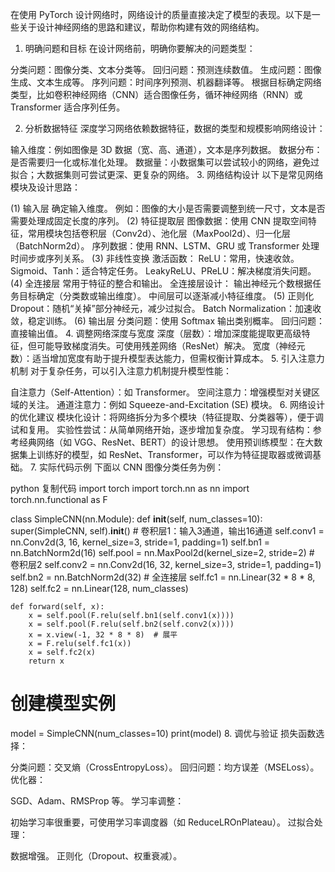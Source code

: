 在使用 PyTorch 设计网络时，网络设计的质量直接决定了模型的表现。以下是一些关于设计神经网络的思路和建议，帮助你构建有效的网络结构。

1. 明确问题和目标
在设计网络前，明确你要解决的问题类型：

分类问题：图像分类、文本分类等。
回归问题：预测连续数值。
生成问题：图像生成、文本生成等。
序列问题：时间序列预测、机器翻译等。
根据目标确定网络类型，比如卷积神经网络（CNN）适合图像任务，循环神经网络（RNN）或 Transformer 适合序列任务。

2. 分析数据特征
深度学习网络依赖数据特征，数据的类型和规模影响网络设计：

输入维度：例如图像是 3D 数据（宽、高、通道），文本是序列数据。
数据分布：是否需要归一化或标准化处理。
数据量：小数据集可以尝试较小的网络，避免过拟合；大数据集则可尝试更深、更复杂的网络。
3. 网络结构设计
以下是常见网络模块及设计思路：

(1) 输入层
确定输入维度。
例如：图像的大小是否需要调整到统一尺寸，文本是否需要处理成固定长度的序列。
(2) 特征提取层
图像数据：使用 CNN 提取空间特征，常用模块包括卷积层（Conv2d）、池化层（MaxPool2d）、归一化层（BatchNorm2d）。
序列数据：使用 RNN、LSTM、GRU 或 Transformer 处理时间步或序列关系。
(3) 非线性变换
激活函数：
ReLU：常用，快速收敛。
Sigmoid、Tanh：适合特定任务。
LeakyReLU、PReLU：解决梯度消失问题。
(4) 全连接层
常用于特征的整合和输出。
全连接层设计：
输出神经元个数根据任务目标确定（分类数或输出维度）。
中间层可以逐渐减小特征维度。
(5) 正则化
Dropout：随机“关掉”部分神经元，减少过拟合。
Batch Normalization：加速收敛，稳定训练。
(6) 输出层
分类问题：使用 Softmax 输出类别概率。
回归问题：直接输出值。
4. 调整网络深度与宽度
深度（层数）：增加深度能提取更高级特征，但可能导致梯度消失。可使用残差网络（ResNet）解决。
宽度（神经元数）：适当增加宽度有助于提升模型表达能力，但需权衡计算成本。
5. 引入注意力机制
对于复杂任务，可以引入注意力机制提升模型性能：

自注意力（Self-Attention）：如 Transformer。
空间注意力：增强模型对关键区域的关注。
通道注意力：例如 Squeeze-and-Excitation (SE) 模块。
6. 网络设计的优化建议
模块化设计：将网络拆分为多个模块（特征提取、分类器等），便于调试和复用。
实验性尝试：从简单网络开始，逐步增加复杂度。
学习现有结构：参考经典网络（如 VGG、ResNet、BERT）的设计思想。
使用预训练模型：在大数据集上训练好的模型，如 ResNet、Transformer，可以作为特征提取器或微调基础。
7. 实际代码示例
下面以 CNN 图像分类任务为例：

python
复制代码
import torch
import torch.nn as nn
import torch.nn.functional as F

class SimpleCNN(nn.Module):
    def __init__(self, num_classes=10):
        super(SimpleCNN, self).__init__()
        # 卷积层1：输入3通道，输出16通道
        self.conv1 = nn.Conv2d(3, 16, kernel_size=3, stride=1, padding=1)
        self.bn1 = nn.BatchNorm2d(16)
        self.pool = nn.MaxPool2d(kernel_size=2, stride=2)
        # 卷积层2
        self.conv2 = nn.Conv2d(16, 32, kernel_size=3, stride=1, padding=1)
        self.bn2 = nn.BatchNorm2d(32)
        # 全连接层
        self.fc1 = nn.Linear(32 * 8 * 8, 128)
        self.fc2 = nn.Linear(128, num_classes)

    def forward(self, x):
        x = self.pool(F.relu(self.bn1(self.conv1(x))))
        x = self.pool(F.relu(self.bn2(self.conv2(x))))
        x = x.view(-1, 32 * 8 * 8)  # 展平
        x = F.relu(self.fc1(x))
        x = self.fc2(x)
        return x

# 创建模型实例
model = SimpleCNN(num_classes=10)
print(model)
8. 调优与验证
损失函数选择：

分类问题：交叉熵（CrossEntropyLoss）。
回归问题：均方误差（MSELoss）。
优化器：

SGD、Adam、RMSProp 等。
学习率调整：

初始学习率很重要，可使用学习率调度器（如 ReduceLROnPlateau）。
过拟合处理：

数据增强。
正则化（Dropout、权重衰减）。
